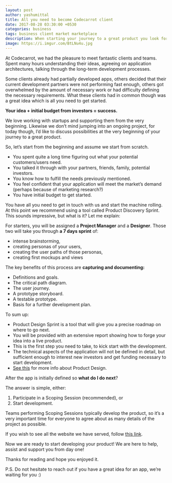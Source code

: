 ```yaml
---
layout: post
author: yashumittal
title: All you need to become Codecarrot client
date: 2017-08-28 03:30:00 +0530
categories: business
tags: business client market marketplace
description: When starting your journey to a great product you look for a team like Codecarrot to make it happen. From the post you'll find out how to become Codecarrot's client.
image: https://i.imgur.com/BtLNu4u.jpg
---
```


At Codecarrot, we had the pleasure to meet fantastic clients and teams. Spent many hours understanding their ideas, agreeing on application architectures, talking through the long-term development processes.

Some clients already had partially developed apps, others decided that their current development partners were not performing fast enough, others got overwhelmed by the amount of necessary work or had difficulty defining the necessary requirements. What these clients had in common though was a great idea which is all you need to get started.

**Your idea + initial budget from investors = success.**

We love working with startups and supporting them from the very beginning. Likewise we don’t mind jumping into an ongoing project, for today though, I’d like to discuss possibilities at the very beginning of your journey to a great product.

So, let’s start from the beginning and assume we start from scratch.

*  You spent quite a long time figuring out what your potential customers/users need.
*  You talked it through with your partners, friends, family, potential investors.
*  You know how to fulfill the needs previously mentioned.
*  You feel confident that your application will meet the market’s demand (perhaps because of  marketing research?)
*  You have initial budget to get started.

You have all you need to get in touch with us and start the machine rolling. At this point we recommend using  a tool called Product Discovery Sprint. This sounds impressive, but what is it? Let me explain:

For starters, you will be assigned a **Project Manager** and a **Designer**. Those two will take you through **a 7 days sprint** of:

*  intense brainstorming,
*  creating personas of your users,
*  creating the user paths of those personas,
*  creating first mockups and views

The key benefits of this process are **capturing and documenting:**

*  Definitions and goals.
*  The critical path diagram.
*  The user journey.
*  A prototype storyboard.
*  A testable prototype.
*  Basis for a further development plan.

To sum up:

*  Product Design Sprint is a tool that will give you a precise roadmap on where to go next.
*  You will be provided with an extensive report showing how to forge your idea into a live product.
*  This is the first step you need to take, to kick start with the development.
*  The technical aspects of the application will not be defined in detail, but sufficient enough to interest new investors and get funding necessary  to start development.
*  [See this](https://www.codecarrot.net/services/product-design) for more info about Product Design.

After the app is initially defined so **what do I do next**?

The answer is simple, either:

1. Participate in a Scoping Session (recommended), or
2. Start development.

Teams performing Scoping Sessions typically develop the product, so it’s a very important time for everyone to agree about as many details of the project as possible.

If you wish to see all the website we have served, follow [this link](https://www.codecarrot.net/clients).

Now we are ready to start developing your product! We are here to help, assist and support you from day one!

Thanks for reading and hope you enjoyed it.

P.S. Do not hesitate to reach out if you have a great idea for an app, we’re waiting for you :)
